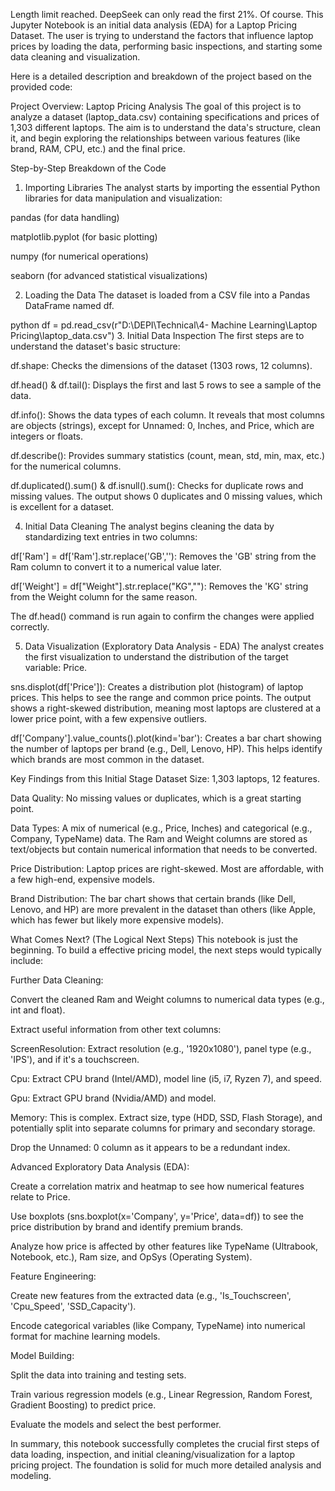 Length limit reached. DeepSeek can only read the first 21%.
Of course. This Jupyter Notebook is an initial data analysis (EDA) for a Laptop Pricing Dataset. The user is trying to understand the factors that influence laptop prices by loading the data, performing basic inspections, and starting some data cleaning and visualization.

Here is a detailed description and breakdown of the project based on the provided code:

Project Overview: Laptop Pricing Analysis
The goal of this project is to analyze a dataset (laptop_data.csv) containing specifications and prices of 1,303 different laptops. The aim is to understand the data's structure, clean it, and begin exploring the relationships between various features (like brand, RAM, CPU, etc.) and the final price.

Step-by-Step Breakdown of the Code
1. Importing Libraries
The analyst starts by importing the essential Python libraries for data manipulation and visualization:

pandas (for data handling)

matplotlib.pyplot (for basic plotting)

numpy (for numerical operations)

seaborn (for advanced statistical visualizations)

2. Loading the Data
The dataset is loaded from a CSV file into a Pandas DataFrame named df.

python
df = pd.read_csv(r"D:\DEPI\Technical\4- Machine Learning\Laptop Pricing\laptop_data.csv")
3. Initial Data Inspection
The first steps are to understand the dataset's basic structure:

df.shape: Checks the dimensions of the dataset (1303 rows, 12 columns).

df.head() & df.tail(): Displays the first and last 5 rows to see a sample of the data.

df.info(): Shows the data types of each column. It reveals that most columns are objects (strings), except for Unnamed: 0, Inches, and Price, which are integers or floats.

df.describe(): Provides summary statistics (count, mean, std, min, max, etc.) for the numerical columns.

df.duplicated().sum() & df.isnull().sum(): Checks for duplicate rows and missing values. The output shows 0 duplicates and 0 missing values, which is excellent for a dataset.

4. Initial Data Cleaning
The analyst begins cleaning the data by standardizing text entries in two columns:

df['Ram'] = df['Ram'].str.replace('GB',''): Removes the 'GB' string from the Ram column to convert it to a numerical value later.

df['Weight'] = df["Weight"].str.replace("KG",""): Removes the 'KG' string from the Weight column for the same reason.

The df.head() command is run again to confirm the changes were applied correctly.

5. Data Visualization (Exploratory Data Analysis - EDA)
The analyst creates the first visualization to understand the distribution of the target variable: Price.

sns.displot(df['Price']): Creates a distribution plot (histogram) of laptop prices. This helps to see the range and common price points. The output shows a right-skewed distribution, meaning most laptops are clustered at a lower price point, with a few expensive outliers.

df['Company'].value_counts().plot(kind='bar'): Creates a bar chart showing the number of laptops per brand (e.g., Dell, Lenovo, HP). This helps identify which brands are most common in the dataset.

Key Findings from this Initial Stage
Dataset Size: 1,303 laptops, 12 features.

Data Quality: No missing values or duplicates, which is a great starting point.

Data Types: A mix of numerical (e.g., Price, Inches) and categorical (e.g., Company, TypeName) data. The Ram and Weight columns are stored as text/objects but contain numerical information that needs to be converted.

Price Distribution: Laptop prices are right-skewed. Most are affordable, with a few high-end, expensive models.

Brand Distribution: The bar chart shows that certain brands (like Dell, Lenovo, and HP) are more prevalent in the dataset than others (like Apple, which has fewer but likely more expensive models).

What Comes Next? (The Logical Next Steps)
This notebook is just the beginning. To build a effective pricing model, the next steps would typically include:

Further Data Cleaning:

Convert the cleaned Ram and Weight columns to numerical data types (e.g., int and float).

Extract useful information from other text columns:

ScreenResolution: Extract resolution (e.g., '1920x1080'), panel type (e.g., 'IPS'), and if it's a touchscreen.

Cpu: Extract CPU brand (Intel/AMD), model line (i5, i7, Ryzen 7), and speed.

Gpu: Extract GPU brand (Nvidia/AMD) and model.

Memory: This is complex. Extract size, type (HDD, SSD, Flash Storage), and potentially split into separate columns for primary and secondary storage.

Drop the Unnamed: 0 column as it appears to be a redundant index.

Advanced Exploratory Data Analysis (EDA):

Create a correlation matrix and heatmap to see how numerical features relate to Price.

Use boxplots (sns.boxplot(x='Company', y='Price', data=df)) to see the price distribution by brand and identify premium brands.

Analyze how price is affected by other features like TypeName (Ultrabook, Notebook, etc.), Ram size, and OpSys (Operating System).

Feature Engineering:

Create new features from the extracted data (e.g., 'Is_Touchscreen', 'Cpu_Speed', 'SSD_Capacity').

Encode categorical variables (like Company, TypeName) into numerical format for machine learning models.

Model Building:

Split the data into training and testing sets.

Train various regression models (e.g., Linear Regression, Random Forest, Gradient Boosting) to predict price.

Evaluate the models and select the best performer.

In summary, this notebook successfully completes the crucial first steps of data loading, inspection, and initial cleaning/visualization for a laptop pricing project. The foundation is solid for much more detailed analysis and modeling.

